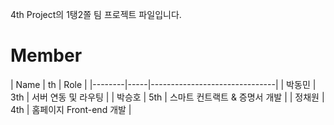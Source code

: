 4th Project의 1탱2쫄 팀 프로젝트 파일입니다.
<h1> Member </h1>
| Name   | th  | Role                          |   
|--------|-----|-------------------------------|
| 박동민 | 3th | 서버 연동 및 라우팅           |   
| 박승호 | 5th | 스마트 컨트랙트 & 증명서 개발 |  
| 정채원 | 4th | 홈페이지 Front-end 개발       |
